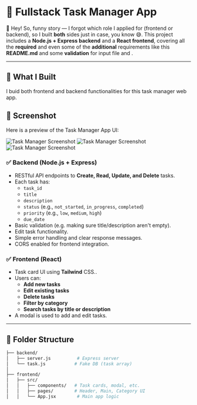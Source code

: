 # 🧠 Fullstack Task Manager App

👋 Hey! So, funny story — I forgot which role I applied for (frontend or backend), so I built **both** sides just in case, you know 😅.
This project includes a **Node.js + Express backend** and a **React frontend**, covering all the **required** and even some of the **additional** requirements like this **README.md** and some **validation** for input file and .

---

## 🔧 What I Built

I buid both frontend and backend functionalities for this task manager web app.

## 📸 Screenshot

Here is a preview of the Task Manager App UI:

![Task Manager Screenshot](./screenshot/image.png.png)
![Task Manager Screenshot](./screenshot/image2.png.png)
![Task Manager Screenshot](./screenshot/image3.png.png)

### ✅ Backend (Node.js + Express)

- RESTful API endpoints to **Create, Read, Update, and Delete** tasks.
- Each task has:
  - `task_id`
  - `title`
  - `description`
  - `status` (e.g., `not_started`, `in_progress`, `completed`)
  - `priority` (e.g., `low`, `medium`, `high`)
  - `due_date`
- Basic validation (e.g. making sure title/description aren't empty).
- Edit task functionality.
- Simple error handling and clear response messages.
- CORS enabled for frontend integration.

### ✅ Frontend (React)

- Task card UI using **Tailwind** CSS..
- Users can:
  - **Add new tasks**
  - **Edit existing tasks**
  - **Delete tasks**
  - **Filter by category**
  - **Search tasks by title or description**
- A modal is used to add and edit tasks.

---

## 📁 Folder Structure

```bash
├── backend/
│   ├── server.js          # Express server
│   └── task.js           # Fake DB (task array)
│
├── frontend/
│   ├── src/
│   │   ├── components/   # Task cards, modal, etc.
│   │   ├── pages/        # Header, Main, Category UI
│   │   └── App.jsx        # Main app logic
```
